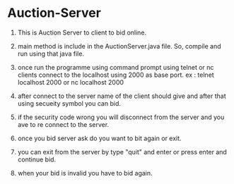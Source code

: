 # Auction-Server

1. This is Auction Server to client to bid online.
2. main method is include in the AuctionServer.java file. So, compile and run using that java file.
3. once run the programme using command prompt using telnet or nc clients connect to the localhost using 2000 as base port.
	ex : telnet localhost 2000  or nc localhost 2000

4. after connect to the server name of the client should give and after that using secueity symbol you can bid.
5. if the security code wrong you will disconnect from the server and you ave to re connect to the server. 
6. once you bid server ask do you want to bit again or exit.
7. you can exit from the server by type "quit" and enter or press enter and continue bid.
8. when your bid is invalid you have to bid again. 
